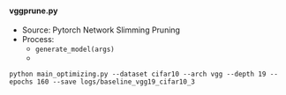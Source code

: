 
#### vggprune.py
- Source: Pytorch Network Slimming Pruning
- Process:
    - `generate_model(args)`
    - 


```shell
python main_optimizing.py --dataset cifar10 --arch vgg --depth 19 --epochs 160 --save logs/baseline_vgg19_cifar10_3
```